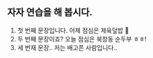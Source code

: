 ## 자자 연습을 해 봅시다.

1. 첫 번째 문장입니다. 어제 점심은 제육덮밥 🥩
2. 두 번째 문장이죠? 오늘 점심은 북창동 순두부 ㅎㅎ!
3. 세 번재 문장.. 저는 배고픈 사람입니다..